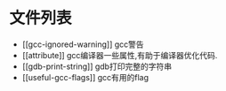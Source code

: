 # 文件列表

* [[gcc-ignored-warning]] gcc警告
* [[attribute]] gcc编译器一些属性,有助于编译器优化代码.
* [[gdb-print-string]] gdb打印完整的字符串
* [[useful-gcc-flags]] gcc有用的flag